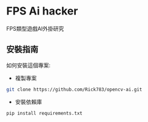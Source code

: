 # FPS Ai hacker
FPS類型遊戲AI外掛研究

## 安裝指南

如何安裝這個專案:
- 複製專案
```bash
git clone https://github.com/Rick783/opencv-ai.git
```
- 安裝依賴庫
```bash
pip install requirements.txt
```